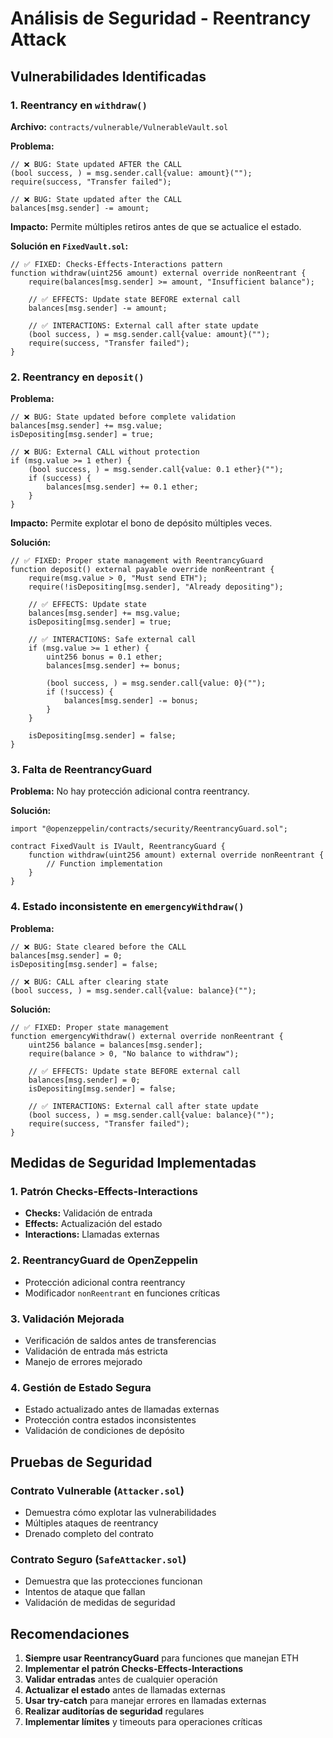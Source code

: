 # Análisis de Seguridad - Reentrancy Attack

## Vulnerabilidades Identificadas

### 1. **Reentrancy en `withdraw()`**
**Archivo:** `contracts/vulnerable/VulnerableVault.sol`

**Problema:**
```solidity
// ❌ BUG: State updated AFTER the CALL
(bool success, ) = msg.sender.call{value: amount}("");
require(success, "Transfer failed");

// ❌ BUG: State updated after the CALL
balances[msg.sender] -= amount;
```

**Impacto:** Permite múltiples retiros antes de que se actualice el estado.

**Solución en `FixedVault.sol`:**
```solidity
// ✅ FIXED: Checks-Effects-Interactions pattern
function withdraw(uint256 amount) external override nonReentrant {
    require(balances[msg.sender] >= amount, "Insufficient balance");
    
    // ✅ EFFECTS: Update state BEFORE external call
    balances[msg.sender] -= amount;
    
    // ✅ INTERACTIONS: External call after state update
    (bool success, ) = msg.sender.call{value: amount}("");
    require(success, "Transfer failed");
}
```

### 2. **Reentrancy en `deposit()`**
**Problema:**
```solidity
// ❌ BUG: State updated before complete validation
balances[msg.sender] += msg.value;
isDepositing[msg.sender] = true;

// ❌ BUG: External CALL without protection
if (msg.value >= 1 ether) {
    (bool success, ) = msg.sender.call{value: 0.1 ether}("");
    if (success) {
        balances[msg.sender] += 0.1 ether;
    }
}
```

**Impacto:** Permite explotar el bono de depósito múltiples veces.

**Solución:**
```solidity
// ✅ FIXED: Proper state management with ReentrancyGuard
function deposit() external payable override nonReentrant {
    require(msg.value > 0, "Must send ETH");
    require(!isDepositing[msg.sender], "Already depositing");
    
    // ✅ EFFECTS: Update state
    balances[msg.sender] += msg.value;
    isDepositing[msg.sender] = true;
    
    // ✅ INTERACTIONS: Safe external call
    if (msg.value >= 1 ether) {
        uint256 bonus = 0.1 ether;
        balances[msg.sender] += bonus;
        
        (bool success, ) = msg.sender.call{value: 0}("");
        if (!success) {
            balances[msg.sender] -= bonus;
        }
    }
    
    isDepositing[msg.sender] = false;
}
```

### 3. **Falta de ReentrancyGuard**
**Problema:** No hay protección adicional contra reentrancy.

**Solución:**
```solidity
import "@openzeppelin/contracts/security/ReentrancyGuard.sol";

contract FixedVault is IVault, ReentrancyGuard {
    function withdraw(uint256 amount) external override nonReentrant {
        // Function implementation
    }
}
```

### 4. **Estado inconsistente en `emergencyWithdraw()`**
**Problema:**
```solidity
// ❌ BUG: State cleared before the CALL
balances[msg.sender] = 0;
isDepositing[msg.sender] = false;

// ❌ BUG: CALL after clearing state
(bool success, ) = msg.sender.call{value: balance}("");
```

**Solución:**
```solidity
// ✅ FIXED: Proper state management
function emergencyWithdraw() external override nonReentrant {
    uint256 balance = balances[msg.sender];
    require(balance > 0, "No balance to withdraw");
    
    // ✅ EFFECTS: Update state BEFORE external call
    balances[msg.sender] = 0;
    isDepositing[msg.sender] = false;
    
    // ✅ INTERACTIONS: External call after state update
    (bool success, ) = msg.sender.call{value: balance}("");
    require(success, "Transfer failed");
}
```

## Medidas de Seguridad Implementadas

### 1. **Patrón Checks-Effects-Interactions**
- **Checks:** Validación de entrada
- **Effects:** Actualización del estado
- **Interactions:** Llamadas externas

### 2. **ReentrancyGuard de OpenZeppelin**
- Protección adicional contra reentrancy
- Modificador `nonReentrant` en funciones críticas

### 3. **Validación Mejorada**
- Verificación de saldos antes de transferencias
- Validación de entrada más estricta
- Manejo de errores mejorado

### 4. **Gestión de Estado Segura**
- Estado actualizado antes de llamadas externas
- Protección contra estados inconsistentes
- Validación de condiciones de depósito

## Pruebas de Seguridad

### Contrato Vulnerable (`Attacker.sol`)
- Demuestra cómo explotar las vulnerabilidades
- Múltiples ataques de reentrancy
- Drenado completo del contrato

### Contrato Seguro (`SafeAttacker.sol`)
- Demuestra que las protecciones funcionan
- Intentos de ataque que fallan
- Validación de medidas de seguridad

## Recomendaciones

1. **Siempre usar ReentrancyGuard** para funciones que manejan ETH
2. **Implementar el patrón Checks-Effects-Interactions**
3. **Validar entradas** antes de cualquier operación
4. **Actualizar el estado** antes de llamadas externas
5. **Usar try-catch** para manejar errores en llamadas externas
6. **Realizar auditorías de seguridad** regulares
7. **Implementar límites** y timeouts para operaciones críticas
